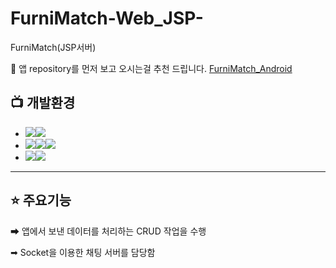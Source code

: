 # FurniMatch-Web_JSP-
FurniMatch(JSP서버)

📢 앱 repository를 먼저 보고 오시는걸 추천 드립니다. [FurniMatch_Android](https://github.com/moonjinho99/FurniMatch_Android)

## 📺 개발환경
- <img src="https://img.shields.io/badge/eclipse-%23121011?style=for-the-badge"><img src="https://img.shields.io/badge/Eclipse-2C2255?style=for-the-badge&logo=eclipse&logoColor=white">
- <img src="https://img.shields.io/badge/Language-%23121011?style=for-the-badge"><img src="https://img.shields.io/badge/java-%23ED8B00?style=for-the-badge&logo=openjdk&logoColor=white"><img src="https://img.shields.io/badge/18-515151?style=for-the-badge">
- <img src="https://img.shields.io/badge/Database-%23121011?style=for-the-badge"><img src="https://img.shields.io/badge/MySQL-005C84?style=for-the-badge&logo=mysql&logoColor=white">

<hr>

## ⭐ 주요기능

➡ 앱에서 보낸 데이터를 처리하는 CRUD 작업을 수행

➡ Socket을 이용한 채팅 서버를 담당함

